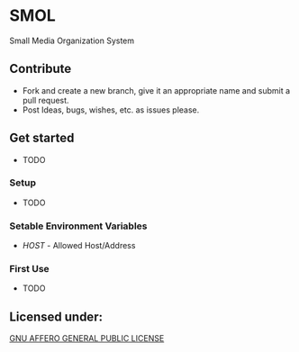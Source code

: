 # SMOL

Small Media Organization System

## Contribute

- Fork and create a new branch, give it an appropriate name and submit a pull request.
- Post Ideas, bugs, wishes, etc. as issues please. 

## Get started

* TODO

### Setup
* TODO

### Setable Environment Variables
* *HOST* - Allowed Host/Address

### First Use
* TODO

## Licensed under: 
[GNU AFFERO GENERAL PUBLIC LICENSE](./LICENSE.md)
